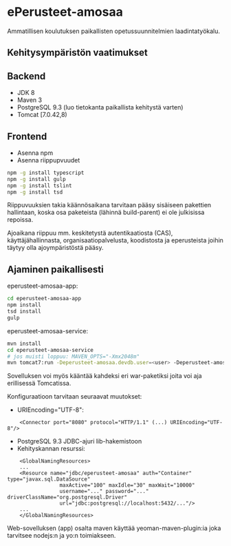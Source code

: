 ePerusteet-amosaa
=================

Ammatillisen koulutuksen paikallisten opetussuunnitelmien laadintatyökalu.

Kehitysympäristön vaatimukset
-----------------------------

## Backend
- JDK 8
- Maven 3
- PostgreSQL 9.3 (luo tietokanta paikallista kehitystä varten)
- Tomcat [7.0.42,8)

## Frontend
- Asenna npm
- Asenna riippupvuudet

```sh
npm -g install typescript
npm -g install gulp
npm -g install tslint
npm -g install tsd
```

Riippuvuuksien takia käännösaikana tarvitaan pääsy sisäiseen pakettien hallintaan, koska osa paketeista (lähinnä build-parent) ei ole julkisissa repoissa.

Ajoaikana riippuu mm. keskitetystä autentikaatiosta (CAS), käyttäjähallinnasta, organisaatiopalvelusta, koodistosta ja eperusteista joihin täytyy olla ajoympäristöstä pääsy.


Ajaminen paikallisesti
----------------------

eperusteet-amosaa-app: 

```sh
cd eperusteet-amosaa-app
npm install
tsd install
gulp
```

eperusteet-amosaa-service: 

```sh
mvn install
cd eperusteet-amosaa-service
# jos muisti loppuu: MAVEN_OPTS="-Xmx2048m"
mvn tomcat7:run -Deperusteet-amosaa.devdb.user=<user> -Deperusteet-amosaa.devdb.password=<password> -Deperusteet-amosaa.devdb.jdbcurl=<jdbcurl>
```
    
Sovelluksen voi myös kääntää kahdeksi eri war-paketiksi joita voi aja erillisessä Tomcatissa. 

Konfiguraatioon tarvitaan seuraavat muutokset:

  - URIEncoding="UTF-8": 
```
    <Connector port="8080" protocol="HTTP/1.1" (...) URIEncoding="UTF-8"/>
```
  - PostgreSQL 9.3 JDBC-ajuri lib-hakemistoon
  - Kehityskannan resurssi:    
```
    <GlobalNamingResources>
    ...
    <Resource name="jdbc/eperusteet-amosaa" auth="Container" type="javax.sql.DataSource"
                 maxActive="100" maxIdle="30" maxWait="10000"
                 username="..." password="..." driverClassName="org.postgresql.Driver"
                 url="jdbc:postgresql://localhost:5432/..."/>
    ...
    </GlobalNamingResources>
```

Web-sovelluksen (app) osalta maven käyttää yeoman-maven-plugin:ia joka tarvitsee nodejs:n ja yo:n toimiakseen.
